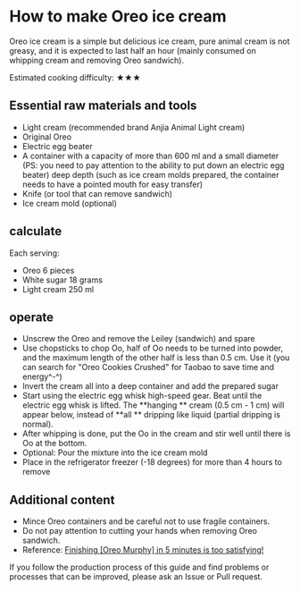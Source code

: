 # How to make Oreo ice cream

Oreo ice cream is a simple but delicious ice cream, pure animal cream is not greasy, and it is expected to last half an hour (mainly consumed on whipping cream and removing Oreo sandwich).

Estimated cooking difficulty: ★★★

## Essential raw materials and tools

- Light cream (recommended brand Anjia Animal Light cream)
- Original Oreo
- Electric egg beater
- A container with a capacity of more than 600 ml and a small diameter (PS: you need to pay attention to the ability to put down an electric egg beater) deep depth (such as ice cream molds prepared, the container needs to have a pointed mouth for easy transfer)
- Knife (or tool that can remove sandwich)
- Ice cream mold (optional)

## calculate

Each serving:

- Oreo 6 pieces
- White sugar 18 grams
- Light cream 250 ml

## operate

- Unscrew the Oreo and remove the Leiley (sandwich) and spare
- Use chopsticks to chop Oo, half of Oo needs to be turned into powder, and the maximum length of the other half is less than 0.5 cm. Use it (you can search for "Oreo Cookies Crushed" for Taobao to save time and energy^-^)
- Invert the cream all into a deep container and add the prepared sugar
- Start using the electric egg whisk high-speed gear. Beat until the electric egg whisk is lifted. The **hanging ** cream (0.5 cm - 1 cm) will appear below, instead of **all ** dripping like liquid (partial dripping is normal).
- After whipping is done, put the Oo in the cream and stir well until there is Oo at the bottom.
- Optional: Pour the mixture into the ice cream mold
- Place in the refrigerator freezer (-18 degrees) for more than 4 hours to remove

## Additional content

- Mince Oreo containers and be careful not to use fragile containers.
- Do not pay attention to cutting your hands when removing Oreo sandwich.
- Reference: [Finishing [Oreo Murphy] in 5 minutes is too satisfying!](https://www.xiachufang.com/recipe/106178429/)

If you follow the production process of this guide and find problems or processes that can be improved, please ask an Issue or Pull request.